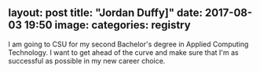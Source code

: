 layout: post
title:  "Jordan Duffy]"
date: 2017-08-03 19:50
image: 
categories: registry
---

I am going to CSU for my second Bachelor's degree in Applied Computing Technology. I want to get ahead of the curve and make sure that I'm as successful as possible in my new career choice.
